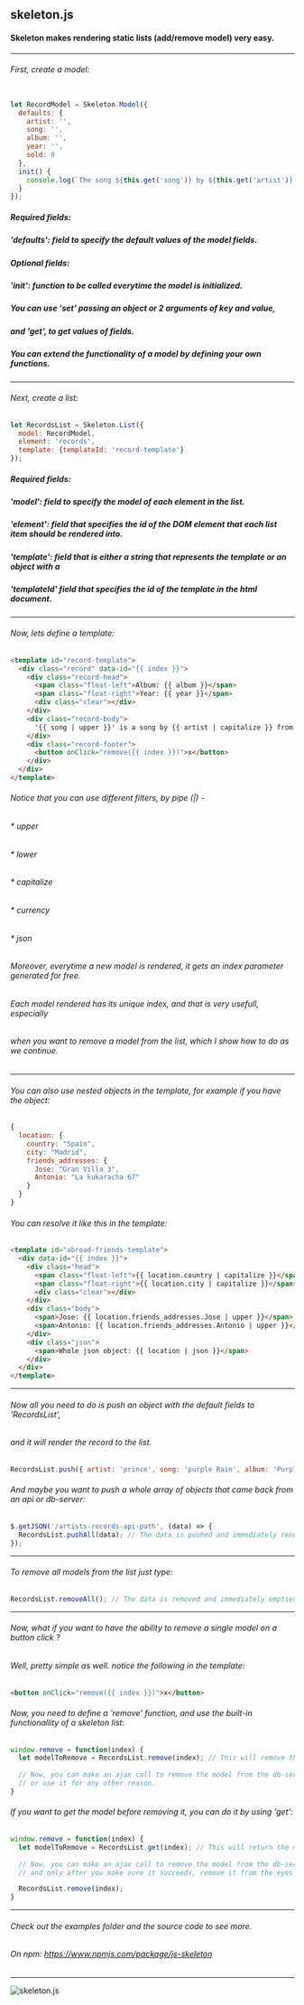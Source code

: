 ## skeleton.js
#### Skeleton makes rendering static lists (add/remove model) very easy.

---

###### First, create a model:
```js

let RecordModel = Skeleton.Model({
  defaults: {
    artist: '',
    song: '',
    album: '',
    year: '',
    sold: 0
  },
  init() {
    console.log(`The song ${this.get('song')} by ${this.get('artist')} sold ${this.get('sold')} records.`);
  }
});
```

##### Required fields:
##### 'defaults': field to specify the default values of the model fields.
##### Optional fields:
##### 'init': function to be called everytime the model is initialized.
##### You can use 'set' passing an object or 2 arguments of key and value,
##### and 'get', to get values of fields.
##### You can extend the functionality of a model by defining your own functions.

--- 

###### Next, create a list:
```js
let RecordsList = Skeleton.List({
  model: RecordModel,
  element: 'records',
  template: {templateId: 'record-template'} 
});
```

##### Required fields:
##### 'model': field to specify the model of each element in the list.
##### 'element': field that specifies the id of the DOM element that each list item should be rendered into.
##### 'template': field that is either a string that represents the template or an object with a 
##### 'templateId' field that specifies the id of the template in the html document.

---

###### Now, lets define a template:
```html
<template id="record-template">
  <div class="record" data-id="{{ index }}">
    <div class="record-head">
      <span class="float-left">Album: {{ album }}</span>
      <span class="float-right">Year: {{ year }}</span>
      <div class="clear"></div>
    </div>
    <div class="record-body">
      '{{ song | upper }}' is a song by {{ artist | capitalize }} from the album {{ album }} that sold {{ sold }} records.
    </div>
    <div class="record-footer">
      <button onClick="remove({{ index }})">x</button>
    </div>
  </div>
</template>
```

###### Notice that you can use different filters, by pipe (|) -
###### * upper 
###### * lower 
###### * capitalize 
###### * currency
###### * json  


###### Moreover, everytime a new model is rendered, it gets an index parameter generated for free.
###### Each model rendered has its unique index, and that is very usefull, especially
###### when you want to remove a model from the list, which I show how to do as we continue.

---
###### You can also use nested objects in the template, for example if you have the object:
```js
{
  location: {
    country: "Spain",
    city: "Madrid",
    friends_addresses: {
      Jose: "Gran Villa 3",
      Antonio: "La kukaracha 67"
    }
  }
}
```

###### You can resolve it like this in the template:
```html
<template id="abroad-friends-template">
  <div data-id="{{ index }}">
    <div class="head">
      <span class="float-left">{{ location.country | capitalize }}</span>
      <span class="float-right">{{ location.city | capitalize }}</span>
      <div class="clear"></div>
    </div>
    <div class="body">
      <span>Jose: {{ location.friends_addresses.Jose | upper }}</span>
      <span>Antonio: {{ location.friends_addresses.Antonio | upper }}</span>
    </div>
    <div class="json">
      <span>Whole json object: {{ location | json }}</span>
    </div>
  </div>
</template>
```

---

###### Now all you need to do is push an object with the default fields to 'RecordsList',
###### and it will render the record to the list.

```js
RecordsList.push({ artist: 'prince', song: 'purple Rain', album: 'Purple Rain', year: 1984, sold: '22 million' });
```

###### And maybe you want to push a whole array of objects that came back from an api or db-server:
```js
$.getJSON('/artists-records-api-path', (data) => {
  RecordsList.pushAll(data); // The data is pushed and immediately renders   
});
```         

---
###### To remove all models from the list just type:
```js
RecordsList.removeAll(); // The data is removed and immediately empties the list container   
``` 

---
###### Now, what if you want to have the ability to remove a single model on a button click ?
###### Well, pretty simple as well. notice the following in the template:
```html
<button onClick="remove({{ index }})">x</button>
```
###### Now, you need to define a 'remove' function, and use the built-in functionallity of a skeleton list:
```js
window.remove = function(index) {
  let modelToRemove = RecordsList.remove(index); // This will remove the model from the list and rerender, and it will return the model removed
  
  // Now, you can make an ajax call to remove the model from the db-server if you have one,
  // or use it for any other reason.
}
```

###### If you want to get the model before removing it, you can do it by using 'get':
```js
window.remove = function(index) {
  let modelToRemove = RecordsList.get(index); // This will return the model object
  
  // Now, you can make an ajax call to remove the model from the db-server if you have one,
  // and only after you make sure it succeeds, remove it from the eyes of the user.

  RecordsList.remove(index);
}
```

---

###### Check out the examples folder and the source code to see more.
###### On npm: https://www.npmjs.com/package/js-skeleton

---
![skeleton.js](http://bestanimations.com/Humans/Skeletons/skeleton-animated-gif-3.gif "Skeleton")
